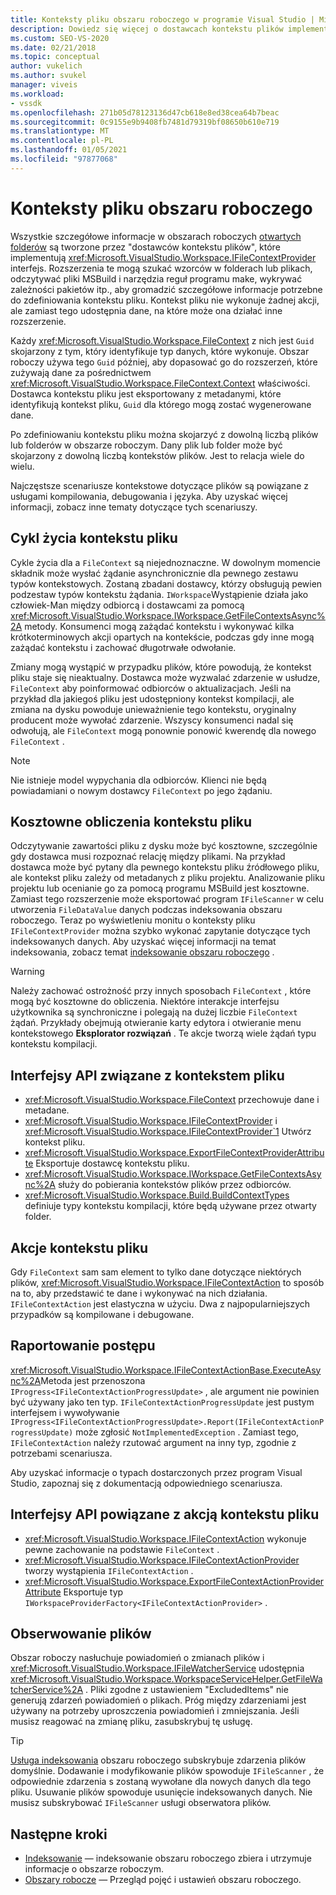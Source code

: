 ```yaml
---
title: Konteksty pliku obszaru roboczego w programie Visual Studio | Microsoft Docs
description: Dowiedz się więcej o dostawcach kontekstu plików implementujących interfejs IFileContextProvider w celu obsługi szczegółowych informacji w obszarach roboczych otwartych folderów.
ms.custom: SEO-VS-2020
ms.date: 02/21/2018
ms.topic: conceptual
author: vukelich
ms.author: svukel
manager: viveis
ms.workload:
- vssdk
ms.openlocfilehash: 271b05d78123136d47cb618e8ed38cea64b7beac
ms.sourcegitcommit: 0c9155e9b9408fb7481d79319bf08650b610e719
ms.translationtype: MT
ms.contentlocale: pl-PL
ms.lasthandoff: 01/05/2021
ms.locfileid: "97877068"
---
```

# <a name="workspace-file-contexts"></a>Konteksty pliku obszaru roboczego

Wszystkie szczegółowe informacje w obszarach roboczych [otwartych folderów](../ide/develop-code-in-visual-studio-without-projects-or-solutions.md) są tworzone przez "dostawców kontekstu plików", które implementują <xref:Microsoft.VisualStudio.Workspace.IFileContextProvider> interfejs. Rozszerzenia te mogą szukać wzorców w folderach lub plikach, odczytywać pliki MSBuild i narzędzia reguł programu make, wykrywać zależności pakietów itp., aby gromadzić szczegółowe informacje potrzebne do zdefiniowania kontekstu pliku. Kontekst pliku nie wykonuje żadnej akcji, ale zamiast tego udostępnia dane, na które może ona działać inne rozszerzenie.

Każdy <xref:Microsoft.VisualStudio.Workspace.FileContext> z nich jest `Guid` skojarzony z tym, który identyfikuje typ danych, które wykonuje. Obszar roboczy używa tego `Guid` później, aby dopasować go do rozszerzeń, które zużywają dane za pośrednictwem <xref:Microsoft.VisualStudio.Workspace.FileContext.Context> właściwości. Dostawca kontekstu pliku jest eksportowany z metadanymi, które identyfikują kontekst pliku, `Guid` dla którego mogą zostać wygenerowane dane.

Po zdefiniowaniu kontekstu pliku można skojarzyć z dowolną liczbą plików lub folderów w obszarze roboczym. Dany plik lub folder może być skojarzony z dowolną liczbą kontekstów plików. Jest to relacja wiele do wielu.

Najczęstsze scenariusze kontekstowe dotyczące plików są powiązane z usługami kompilowania, debugowania i języka. Aby uzyskać więcej informacji, zobacz inne tematy dotyczące tych scenariuszy.

## <a name="file-context-lifecycle"></a>Cykl życia kontekstu pliku

Cykle życia dla a `FileContext` są niejednoznaczne. W dowolnym momencie składnik może wysłać żądanie asynchronicznie dla pewnego zestawu typów kontekstowych. Zostaną zbadani dostawcy, którzy obsługują pewien podzestaw typów kontekstu żądania. `IWorkspace`Wystąpienie działa jako człowiek-Man między odbiorcą i dostawcami za pomocą <xref:Microsoft.VisualStudio.Workspace.IWorkspace.GetFileContextsAsync%2A> metody. Konsumenci mogą zażądać kontekstu i wykonywać kilka krótkoterminowych akcji opartych na kontekście, podczas gdy inne mogą zażądać kontekstu i zachować długotrwałe odwołanie.

Zmiany mogą wystąpić w przypadku plików, które powodują, że kontekst pliku staje się nieaktualny. Dostawca może wyzwalać zdarzenie w usłudze, `FileContext` aby poinformować odbiorców o aktualizacjach. Jeśli na przykład dla jakiegoś pliku jest udostępniony kontekst kompilacji, ale zmiana na dysku powoduje unieważnienie tego kontekstu, oryginalny producent może wywołać zdarzenie. Wszyscy konsumenci nadal się odwołują, ale `FileContext` mogą ponownie ponowić kwerendę dla nowego `FileContext` .

>[!NOTE]
>Nie istnieje model wypychania dla odbiorców. Klienci nie będą powiadamiani o nowym dostawcy `FileContext` po jego żądaniu.

## <a name="expensive-file-context-computations"></a>Kosztowne obliczenia kontekstu pliku

Odczytywanie zawartości pliku z dysku może być kosztowne, szczególnie gdy dostawca musi rozpoznać relację między plikami. Na przykład dostawca może być pytany dla pewnego kontekstu pliku źródłowego pliku, ale kontekst pliku zależy od metadanych z pliku projektu. Analizowanie pliku projektu lub ocenianie go za pomocą programu MSBuild jest kosztowne. Zamiast tego rozszerzenie może eksportować program `IFileScanner` w celu utworzenia `FileDataValue` danych podczas indeksowania obszaru roboczego. Teraz po wyświetleniu monitu o konteksty pliku `IFileContextProvider` można szybko wykonać zapytanie dotyczące tych indeksowanych danych. Aby uzyskać więcej informacji na temat indeksowania, zobacz temat [indeksowanie obszaru roboczego](workspace-indexing.md) .

>[!WARNING]
>Należy zachować ostrożność przy innych sposobach `FileContext` , które mogą być kosztowne do obliczenia. Niektóre interakcje interfejsu użytkownika są synchroniczne i polegają na dużej liczbie `FileContext` żądań. Przykłady obejmują otwieranie karty edytora i otwieranie menu kontekstowego **Eksplorator rozwiązań** . Te akcje tworzą wiele żądań typu kontekstu kompilacji.

## <a name="file-context-related-apis"></a>Interfejsy API związane z kontekstem pliku

- <xref:Microsoft.VisualStudio.Workspace.FileContext> przechowuje dane i metadane.
- <xref:Microsoft.VisualStudio.Workspace.IFileContextProvider> i <xref:Microsoft.VisualStudio.Workspace.IFileContextProvider`1> Utwórz kontekst pliku.
- <xref:Microsoft.VisualStudio.Workspace.ExportFileContextProviderAttribute> Eksportuje dostawcę kontekstu pliku.
- <xref:Microsoft.VisualStudio.Workspace.IWorkspace.GetFileContextsAsync%2A> służy do pobierania kontekstów plików przez odbiorców.
- <xref:Microsoft.VisualStudio.Workspace.Build.BuildContextTypes> definiuje typy kontekstu kompilacji, które będą używane przez otwarty folder.

## <a name="file-context-actions"></a>Akcje kontekstu pliku

Gdy `FileContext` sam sam element to tylko dane dotyczące niektórych plików, <xref:Microsoft.VisualStudio.Workspace.IFileContextAction> to sposób na to, aby przedstawić te dane i wykonywać na nich działania. `IFileContextAction` jest elastyczna w użyciu. Dwa z najpopularniejszych przypadków są kompilowane i debugowane.

## <a name="reporting-progress"></a>Raportowanie postępu

<xref:Microsoft.VisualStudio.Workspace.IFileContextActionBase.ExecuteAsync%2A>Metoda jest przenoszona `IProgress<IFileContextActionProgressUpdate>` , ale argument nie powinien być używany jako ten typ. `IFileContextActionProgressUpdate` jest pustym interfejsem i wywoływanie `IProgress<IFileContextActionProgressUpdate>.Report(IFileContextActionProgressUpdate)` może zgłosić `NotImplementedException` . Zamiast tego, `IFileContextAction` należy rzutować argument na inny typ, zgodnie z potrzebami scenariusza.

Aby uzyskać informacje o typach dostarczonych przez program Visual Studio, zapoznaj się z dokumentacją odpowiedniego scenariusza.

## <a name="file-context-action-related-apis"></a>Interfejsy API powiązane z akcją kontekstu pliku

- <xref:Microsoft.VisualStudio.Workspace.IFileContextAction> wykonuje pewne zachowanie na podstawie `FileContext` .
- <xref:Microsoft.VisualStudio.Workspace.IFileContextActionProvider> tworzy wystąpienia `IFileContextAction` .
- <xref:Microsoft.VisualStudio.Workspace.ExportFileContextActionProviderAttribute> Eksportuje typ `IWorkspaceProviderFactory<IFileContextActionProvider>` .

## <a name="file-watching"></a>Obserwowanie plików

Obszar roboczy nasłuchuje powiadomień o zmianach plików i <xref:Microsoft.VisualStudio.Workspace.IFileWatcherService> udostępnia <xref:Microsoft.VisualStudio.Workspace.WorkspaceServiceHelper.GetFileWatcherService%2A> . Pliki zgodne z ustawieniem "ExcludedItems" nie generują zdarzeń powiadomień o plikach. Próg między zdarzeniami jest używany na potrzeby uproszczenia powiadomień i zmniejszania. Jeśli musisz reagować na zmianę pliku, zasubskrybuj tę usługę.

>[!TIP]
>[Usługa indeksowania](workspace-indexing.md) obszaru roboczego subskrybuje zdarzenia plików domyślnie. Dodawanie i modyfikowanie plików spowoduje `IFileScanner` , że odpowiednie zdarzenia s zostaną wywołane dla nowych danych dla tego pliku. Usuwanie plików spowoduje usunięcie indeksowanych danych. Nie musisz subskrybować `IFileScanner` usługi obserwatora plików.

## <a name="next-steps"></a>Następne kroki

* [Indeksowanie](workspace-indexing.md) — indeksowanie obszaru roboczego zbiera i utrzymuje informacje o obszarze roboczym.
* [Obszary robocze](workspaces.md) — Przegląd pojęć i ustawień obszaru roboczego.
